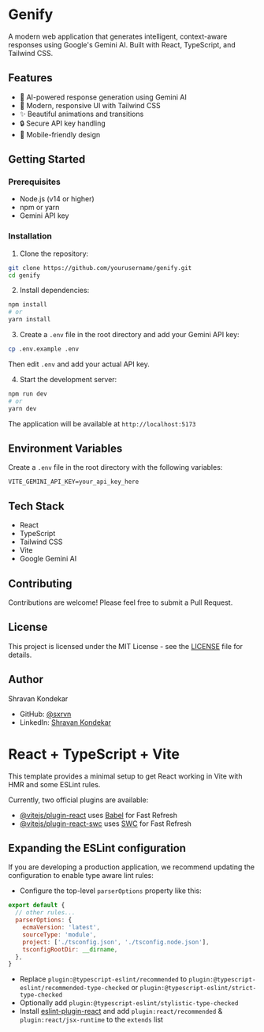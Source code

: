 # Genify

A modern web application that generates intelligent, context-aware responses using Google's Gemini AI. Built with React, TypeScript, and Tailwind CSS.

## Features

- 🤖 AI-powered response generation using Gemini AI
- 🎨 Modern, responsive UI with Tailwind CSS
- ✨ Beautiful animations and transitions
- 🔒 Secure API key handling
- 📱 Mobile-friendly design

## Getting Started

### Prerequisites

- Node.js (v14 or higher)
- npm or yarn
- Gemini API key

### Installation

1. Clone the repository:
```bash
git clone https://github.com/yourusername/genify.git
cd genify
```

2. Install dependencies:
```bash
npm install
# or
yarn install
```

3. Create a `.env` file in the root directory and add your Gemini API key:
```bash
cp .env.example .env
```
Then edit `.env` and add your actual API key.

4. Start the development server:
```bash
npm run dev
# or
yarn dev
```

The application will be available at `http://localhost:5173`

## Environment Variables

Create a `.env` file in the root directory with the following variables:

```env
VITE_GEMINI_API_KEY=your_api_key_here
```

## Tech Stack

- React
- TypeScript
- Tailwind CSS
- Vite
- Google Gemini AI

## Contributing

Contributions are welcome! Please feel free to submit a Pull Request.

## License

This project is licensed under the MIT License - see the [LICENSE](LICENSE) file for details.

## Author

Shravan Kondekar
- GitHub: [@sxrvn](https://github.com/sxrvn)
- LinkedIn: [Shravan Kondekar](https://www.linkedin.com/in/shravan-kondekar/)

# React + TypeScript + Vite

This template provides a minimal setup to get React working in Vite with HMR and some ESLint rules.

Currently, two official plugins are available:

- [@vitejs/plugin-react](https://github.com/vitejs/vite-plugin-react/blob/main/packages/plugin-react/README.md) uses [Babel](https://babeljs.io/) for Fast Refresh
- [@vitejs/plugin-react-swc](https://github.com/vitejs/vite-plugin-react-swc) uses [SWC](https://swc.rs/) for Fast Refresh

## Expanding the ESLint configuration

If you are developing a production application, we recommend updating the configuration to enable type aware lint rules:

- Configure the top-level `parserOptions` property like this:

```js
export default {
  // other rules...
  parserOptions: {
    ecmaVersion: 'latest',
    sourceType: 'module',
    project: ['./tsconfig.json', './tsconfig.node.json'],
    tsconfigRootDir: __dirname,
  },
}
```

- Replace `plugin:@typescript-eslint/recommended` to `plugin:@typescript-eslint/recommended-type-checked` or `plugin:@typescript-eslint/strict-type-checked`
- Optionally add `plugin:@typescript-eslint/stylistic-type-checked`
- Install [eslint-plugin-react](https://github.com/jsx-eslint/eslint-plugin-react) and add `plugin:react/recommended` & `plugin:react/jsx-runtime` to the `extends` list
